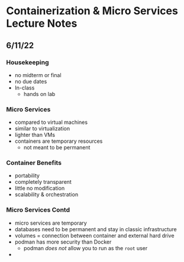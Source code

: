 # Containerization & Micro Services Lecture Notes

## 6/11/22

### Housekeeping

* no midterm or final
* no due dates
* In-class
  * hands on lab

### Micro Services

* compared to virtual machines
* similar to virtualization
* lighter than VMs
* containers are temporary resources
  * not meant to be permanent

### Container Benefits

* portability
* completely transparent
* little no modification
* scalability & orchestration

### Micro Services Contd

* micro services are temporary
* databases need to be permanent and stay in classic infrastructure
* volumes = connection between container and external hard drive
* podman has more security than Docker
  * podman *does not* allow you to run as the `root` user
* 
